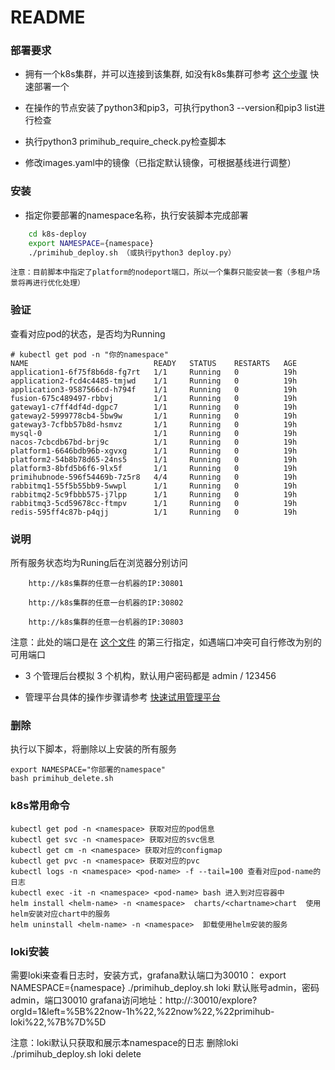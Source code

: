 # README


### 部署要求

   * 拥有一个k8s集群，并可以连接到该集群, 如没有k8s集群可参考 [这个步骤](https://kuboard-spray.cn/guide/install-k8s.html#%E5%AE%89%E8%A3%85-kuboard-spray) 快速部署一个

   * 在操作的节点安装了python3和pip3，可执行python3 --version和pip3 list进行检查

   * 执行python3 primihub_require_check.py检查脚本

   * 修改images.yaml中的镜像（已指定默认镜像，可根据基线进行调整）


### 安装

* 指定你要部署的namespace名称，执行安装脚本完成部署
```bash
    cd k8s-deploy
    export NAMESPACE={namespace}
    ./primihub_deploy.sh （或执行python3 deploy.py）
```
    注意：目前脚本中指定了platform的nodeport端口，所以一个集群只能安装一套（多租户场景将再进行优化处理）
    


### 验证

查看对应pod的状态，是否均为Running
```
# kubectl get pod -n "你的namespace"
NAME                            READY   STATUS    RESTARTS   AGE
application1-6f75f8b6d8-fg7rt   1/1     Running   0          19h
application2-fcd4c4485-tmjwd    1/1     Running   0          19h
application3-9587566cd-h794f    1/1     Running   0          19h
fusion-675c489497-rbbvj         1/1     Running   0          19h
gateway1-c7ff4df4d-dgpc7        1/1     Running   0          19h
gateway2-5999778cb4-5bw9w       1/1     Running   0          19h
gateway3-7cfbb57b8d-hsmvz       1/1     Running   0          19h
mysql-0                         1/1     Running   0          19h
nacos-7cbcdb67bd-brj9c          1/1     Running   0          19h
platform1-6646bdb96b-xgvxg      1/1     Running   0          19h
platform2-54b8b78d65-24ns5      1/1     Running   0          19h
platform3-8bfd5b6f6-9lx5f       1/1     Running   0          19h
primihubnode-596f54469b-7z5r8   4/4     Running   0          19h
rabbitmq1-55f5b55bb9-5wwpl      1/1     Running   0          19h
rabbitmq2-5c9fbbb575-j7lpp      1/1     Running   0          19h
rabbitmq3-5cd59678cc-ftmpv      1/1     Running   0          19h
redis-595ff4c87b-p4qjj          1/1     Running   0          19h
```

### 说明
所有服务状态均为Runing后在浏览器分别访问

```
    http://k8s集群的任意一台机器的IP:30801

    http://k8s集群的任意一台机器的IP:30802

    http://k8s集群的任意一台机器的IP:30803
```
注意：此处的端口是在 [这个文件](./charts/platformchart/templates/platform-svc.yaml) 的第三行指定，如遇端口冲突可自行修改为别的可用端口

* 3 个管理后台模拟 3 个机构，默认用户密码都是 admin / 123456

* 管理平台具体的操作步骤请参考 [快速试用管理平台](https://docs.primihub.com/docs/quick-start-platform)


### 删除
执行以下脚本，将删除以上安装的所有服务

```
export NAMESPACE="你部署的namespace"
bash primihub_delete.sh
```

### k8s常用命令

```
kubectl get pod -n <namespace> 获取对应的pod信息
kubectl get svc -n <namespace> 获取对应的svc信息
kubectl get cm -n <namespace> 获取对应的configmap
kubectl get pvc -n <namespace> 获取对应的pvc
kubectl logs -n <namespace> <pod-name> -f --tail=100 查看对应pod-name的日志
kubectl exec -it -n <namespace> <pod-name> bash 进入到对应容器中
helm install <helm-name> -n <namespace>  charts/<chartname>chart  使用helm安装对应chart中的服务
helm uninstall <helm-name> -n <namespace>  卸载使用helm安装的服务
```

### loki安装

需要loki来查看日志时，安装方式，grafana默认端口为30010：
export NAMESPACE={namespace}
./primihub_deploy.sh loki 
默认账号admin，密码admin，端口30010
grafana访问地址：http://<your ip>:30010/explore?orgId=1&left=%5B%22now-1h%22,%22now%22,%22primihub-loki%22,%7B%7D%5D

注意：loki默认只获取和展示本namespace的日志
删除loki
./primihub_deploy.sh loki delete